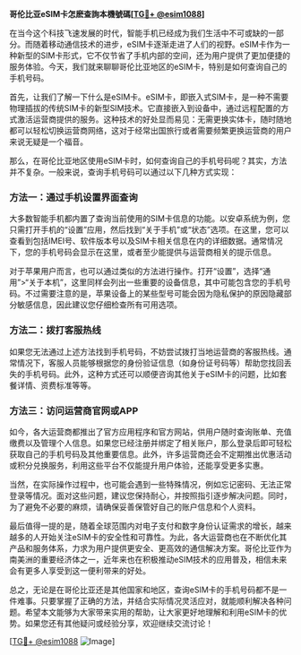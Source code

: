 **哥伦比亚eSIM卡怎麽查詢本機號碼[[TG💪+ @esim1088](https://t.me/s/esim1088)]**

在当今这个科技飞速发展的时代，智能手机已经成为我们生活中不可或缺的一部分。而随着移动通信技术的进步，eSIM卡逐渐走进了人们的视野。eSIM卡作为一种新型的SIM卡形式，它不仅节省了手机内部的空间，还为用户提供了更加便捷的服务体验。今天，我们就来聊聊哥伦比亚地区的eSIM卡，特别是如何查询自己的手机号码。

首先，让我们了解一下什么是eSIM卡。eSIM卡，即嵌入式SIM卡，是一种不需要物理插拔的传统SIM卡的新型SIM技术。它直接嵌入到设备中，通过远程配置的方式激活运营商提供的服务。这种技术的好处显而易见：无需更换实体卡，随时随地都可以轻松切换运营商网络，这对于经常出国旅行或者需要频繁更换运营商的用户来说无疑是一个福音。

那么，在哥伦比亚地区使用eSIM卡时，如何查询自己的手机号码呢？其实，方法并不复杂。一般来说，查询手机号码可以通过以下几种方式实现：

### 方法一：通过手机设置界面查询

大多数智能手机都内置了查询当前使用的SIM卡信息的功能。以安卓系统为例，您只需打开手机的“设置”应用，然后找到“关于手机”或“状态”选项。在这里，您可以查看到包括IMEI号、软件版本号以及SIM卡相关信息在内的详细数据。通常情况下，您的手机号码会显示在这里，或者至少能提供与运营商相关的提示信息。

对于苹果用户而言，也可以通过类似的方法进行操作。打开“设置”，选择“通用”>“关于本机”，这里同样会列出一些重要的设备信息，其中可能包含您的手机号码。不过需要注意的是，苹果设备上的某些型号可能会因为隐私保护的原因隐藏部分敏感信息，因此建议您仔细检查所有可用选项。

### 方法二：拨打客服热线

如果您无法通过上述方法找到手机号码，不妨尝试拨打当地运营商的客服热线。通常情况下，客服人员能够根据您的身份验证信息（如身份证号码等）帮助您找回丢失的手机号码。此外，这种方式还可以顺便咨询其他关于eSIM卡的问题，比如套餐详情、资费标准等等。

### 方法三：访问运营商官网或APP

如今，各大运营商都推出了官方应用程序和官方网站，供用户随时查询账单、充值缴费以及管理个人信息。如果您已经注册并绑定了相关账户，那么登录后即可轻松获取自己的手机号码及其他重要信息。此外，许多运营商还会不定期推出优惠活动或积分兑换服务，利用这些平台不仅能提升用户体验，还能享受更多实惠。

当然，在实际操作过程中，也可能会遇到一些特殊情况，例如忘记密码、无法正常登录等情况。面对这些问题，建议您保持耐心，并按照指引逐步解决问题。同时，为了避免不必要的麻烦，请确保妥善保管好自己的账户信息和个人资料。

最后值得一提的是，随着全球范围内对电子支付和数字身份认证需求的增长，越来越多的人开始关注eSIM卡的安全性和可靠性。为此，各大运营商也在不断优化其产品和服务体系，力求为用户提供更安全、更高效的通信解决方案。哥伦比亚作为南美洲的重要经济体之一，近年来也在积极推动eSIM技术的应用普及，相信未来会有更多人享受到这一便利带来的好处。

总之，无论是在哥伦比亚还是其他国家和地区，查询eSIM卡的手机号码都不是一件难事。只要掌握了正确的方法，并结合实际情况灵活应对，就能顺利解决各种问题。希望本文能够为大家带来实用的帮助，让大家更好地理解和利用eSIM卡的优势。如果您还有其他疑问或经验分享，欢迎继续交流讨论！

[[TG💪+ @esim1088](https://t.me/s/esim1088) ![Image](https://i.postimg.cc/4NQfJmqS/Snipaste-2025-05-13-00-14-12.png)]